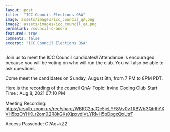 ```yaml
---
layout: post
title:  "ICC Council Elections Q&A"
image: assets/images/icc_council_qA.png
image2: assets/images/icc_council_qA.png
permalink: /council-q-and-a
featured: true
comments: false
excerpt: "ICC Council Elections Q&A"
---
```


Join us to meet the ICC Council candidates! Attendance is encouraged because you will be voting on who will run the club. You will also be able to ask questions.

Come meet the candidates on Sunday, August 8th, from 7 PM to 8PM PDT.

Here is the recording of the council QnA:
Topic: Irvine Coding Club
Start Time : Aug 8, 2021 07:10 PM

Meeting Recording:
<a href="https://csulb.zoom.us/rec/share/WBKC2qJQc5jeLYF8Vv0vTRBWb3QtrlhYXVH5bzOYHKLr2om02R8kGKsXjpxvdiVt.YRNH5pDpgxQxUtrT">https://csulb.zoom.us/rec/share/WBKC2qJQc5jeLYF8Vv0vTRBWb3QtrlhYXVH5bzOYHKLr2om02R8kGKsXjpxvdiVt.YRNH5pDpgxQxUtrT</a>

Access Passcode: C7Aq+kZ2
